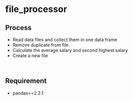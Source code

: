# file_processor
## Process
<ul>
<li>Read data files and collect them in one data frame</li>
<li>Remove duplicate from file</li>
<li>Calculate the average salary and second highest salary</li>
<li>Create a new file</li>
</ul>
<br>

## Requirement
<ul>
	<li>pandas==2.2.1</li>
</ul>

